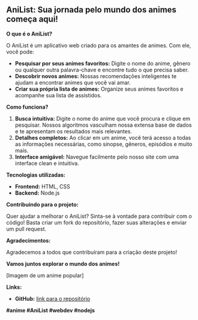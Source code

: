 ## AniList: Sua jornada pelo mundo dos animes começa aqui!

**O que é o AniList?**

O AniList é um aplicativo web criado para os amantes de animes. Com ele, você pode:

* **Pesquisar por seus animes favoritos:** Digite o nome do anime, gênero ou qualquer outra palavra-chave e encontre tudo o que precisa saber.
* **Descobrir novos animes:** Nossas recomendações inteligentes te ajudam a encontrar animes que você vai amar.
* **Criar sua própria lista de animes:** Organize seus animes favoritos e acompanhe sua lista de assistidos.

**Como funciona?**

1. **Busca intuitiva:** Digite o nome do anime que você procura e clique em pesquisar. Nossos algoritmos vasculham nossa extensa base de dados e te apresentam os resultados mais relevantes.
2. **Detalhes completos:** Ao clicar em um anime, você terá acesso a todas as informações necessárias, como sinopse, gêneros, episódios e muito mais.
3. **Interface amigável:** Navegue facilmente pelo nosso site com uma interface clean e intuitiva.

**Tecnologias utilizadas:**

* **Frontend:** HTML, CSS
* **Backend:** Node.js

**Contribuindo para o projeto:**

Quer ajudar a melhorar o AniList? Sinta-se à vontade para contribuir com o código! Basta criar um fork do repositório, fazer suas alterações e enviar um pull request.

**Agradecimentos:**

Agradecemos a todos que contribuíram para a criação deste projeto!

**Vamos juntos explorar o mundo dos animes!**

[Imagem de um anime popular]

**Links:**

* **GitHub:** [link para o repositório](https://github.com/GeovanniJDA)

**#anime #AniList #webdev #nodejs**
